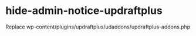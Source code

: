 # hide-admin-notice-updraftplus
Replace wp-content/plugins/updraftplus/udaddons/updraftplus-addons.php

